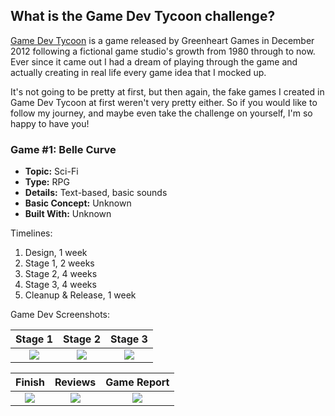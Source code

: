 ## What is the Game Dev Tycoon challenge?

[Game Dev Tycoon](https://store.steampowered.com/app/239820/Game_Dev_Tycoon/) is a game released by Greenheart Games in December 2012 following a fictional game studio's growth from 1980 through to now. Ever since it came out I had a dream of playing through the game and actually creating in real life every game idea that I mocked up.

It's not going to be pretty at first, but then again, the fake games I created in Game Dev Tycoon at first weren't very pretty either. So if you would like to follow my journey, and maybe even take the challenge on yourself, I'm so happy to have you!

### Game #1: Belle Curve

* **Topic:** Sci-Fi
* **Type:** RPG
* **Details:** Text-based, basic sounds
* **Basic Concept:** Unknown
* **Built With:** Unknown

Timelines:
1. Design, 1 week
2. Stage 1, 2 weeks
3. Stage 2, 4 weeks
4. Stage 3, 4 weeks
5. Cleanup & Release, 1 week

Game Dev Screenshots:

Stage 1 | Stage 2 | Stage 3
:------:|:-------:|:-------:
<img src="https://github.com/kaleidevs/gamedev-challenge/blob/04839d21dd27f2f549cc17e2f6cfb6d5a8b880f1/assets/belle_curve/M1W2Step_1.png" /> | <img src="https://github.com/kaleidevs/gamedev-challenge/blob/04839d21dd27f2f549cc17e2f6cfb6d5a8b880f1/assets/belle_curve/M1W4Step_2.png" /> | <img src="https://github.com/kaleidevs/gamedev-challenge/blob/04839d21dd27f2f549cc17e2f6cfb6d5a8b880f1/assets/belle_curve/M2W3Step_3.png" />

Finish | Reviews | Game Report
:-----:|:-------:|:-----------:
<img src="https://github.com/kaleidevs/gamedev-challenge/blob/04839d21dd27f2f549cc17e2f6cfb6d5a8b880f1/assets/belle_curve/M3W3Finish.png" /> | <img src="https://github.com/kaleidevs/gamedev-challenge/blob/04839d21dd27f2f549cc17e2f6cfb6d5a8b880f1/assets/belle_curve/M3W4Reviews.png" /> | <img src="https://github.com/kaleidevs/gamedev-challenge/blob/04839d21dd27f2f549cc17e2f6cfb6d5a8b880f1/assets/belle_curve/M4W4Game_Report.png" />
